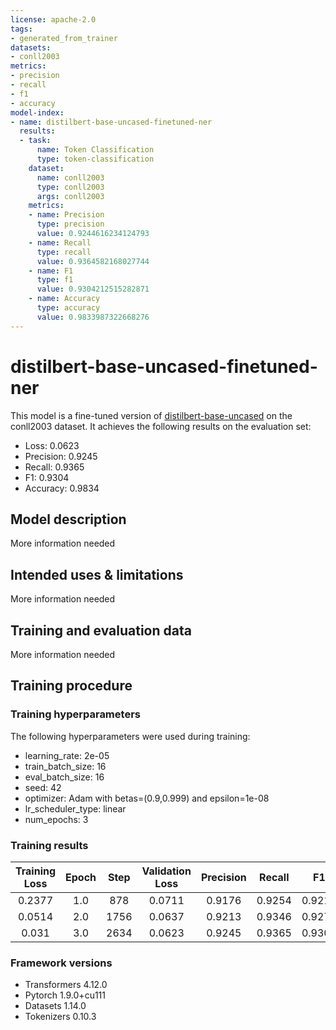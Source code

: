 ```yaml
---
license: apache-2.0
tags:
- generated_from_trainer
datasets:
- conll2003
metrics:
- precision
- recall
- f1
- accuracy
model-index:
- name: distilbert-base-uncased-finetuned-ner
  results:
  - task:
      name: Token Classification
      type: token-classification
    dataset:
      name: conll2003
      type: conll2003
      args: conll2003
    metrics:
    - name: Precision
      type: precision
      value: 0.9244616234124793
    - name: Recall
      type: recall
      value: 0.9364582168027744
    - name: F1
      type: f1
      value: 0.9304212515282871
    - name: Accuracy
      type: accuracy
      value: 0.9833987322668276
---
```


<!-- This model card has been generated automatically according to the information the Trainer had access to. You
should probably proofread and complete it, then remove this comment. -->

# distilbert-base-uncased-finetuned-ner

This model is a fine-tuned version of [distilbert-base-uncased](https://huggingface.co/distilbert-base-uncased) on the conll2003 dataset.
It achieves the following results on the evaluation set:
- Loss: 0.0623
- Precision: 0.9245
- Recall: 0.9365
- F1: 0.9304
- Accuracy: 0.9834

## Model description

More information needed

## Intended uses & limitations

More information needed

## Training and evaluation data

More information needed

## Training procedure

### Training hyperparameters

The following hyperparameters were used during training:
- learning_rate: 2e-05
- train_batch_size: 16
- eval_batch_size: 16
- seed: 42
- optimizer: Adam with betas=(0.9,0.999) and epsilon=1e-08
- lr_scheduler_type: linear
- num_epochs: 3

### Training results

| Training Loss | Epoch | Step | Validation Loss | Precision | Recall | F1     | Accuracy |
|:-------------:|:-----:|:----:|:---------------:|:---------:|:------:|:------:|:--------:|
| 0.2377        | 1.0   | 878  | 0.0711          | 0.9176    | 0.9254 | 0.9215 | 0.9813   |
| 0.0514        | 2.0   | 1756 | 0.0637          | 0.9213    | 0.9346 | 0.9279 | 0.9831   |
| 0.031         | 3.0   | 2634 | 0.0623          | 0.9245    | 0.9365 | 0.9304 | 0.9834   |


### Framework versions

- Transformers 4.12.0
- Pytorch 1.9.0+cu111
- Datasets 1.14.0
- Tokenizers 0.10.3
